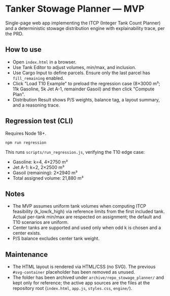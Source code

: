 Tanker Stowage Planner — MVP
============================

Single-page web app implementing the ITCP (Integer Tank Count Planner) and a deterministic stowage distribution engine with explainability trace, per the PRD.

How to use
----------

- Open `index.html` in a browser.
- Use Tank Editor to adjust volumes, min/max, and inclusion.
- Use Cargo Input to define parcels. Ensure only the last parcel has `fill_remaining` enabled.
- Click "Load T10 Example" to preload the regression case (8×3000 m³; 11k Gasoline, 5k Jet A-1, remainder Gasoil) and then click "Compute Plan".
- Distribution Result shows P/S weights, balance tag, a layout summary, and a reasoning trace.

Regression test (CLI)
---------------------

Requires Node 18+.

```
npm run regression
```

This runs `scripts/run_regression.js`, verifying the T10 edge case:

- Gasoline: k=4, 4×2750 m³
- Jet A-1: k=2, 2×2500 m³
- Gasoil (remaining): 2×2940 m³
- Total assigned volume: 21,880 m³

Notes
-----

- The MVP assumes uniform tank volumes when computing ITCP feasibility (k_low/k_high) via reference limits from the first included tank. Actual per-tank min/max are respected on assignment; the default and T10 scenarios are uniform.
- Center tanks are supported and used only when odd k is chosen and a center exists.
- P/S balance excludes center tank weight.

Maintenance
-----------

- The HTML layout is rendered via HTML/CSS (no SVG). The previous `#svg-container` placeholder has been removed as unused.
- The folder has been archived under `archive/repo_stowage_planner/` and kept only for reference; the active app sources are the files at the repository root (`index.html`, `app.js`, `styles.css`, `engine/`).
